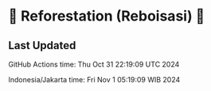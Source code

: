 
# 🌳 Reforestation (Reboisasi) 🌲

## Last Updated

GitHub Actions time: Thu Oct 31 22:19:09 UTC 2024

Indonesia/Jakarta time: Fri Nov  1 05:19:09 WIB 2024
